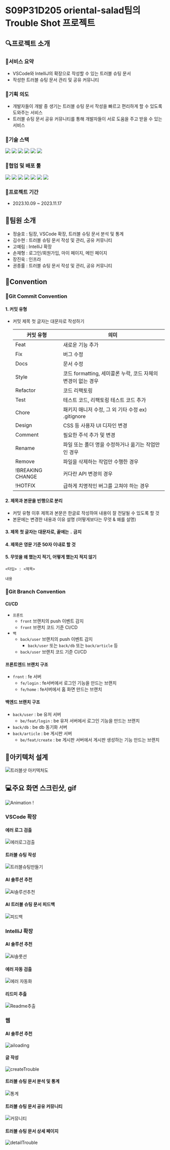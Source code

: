 # S09P31D205 oriental-salad팀의 Trouble Shot 프로젝트

## 🔍프로젝트 소개

### 📌서비스 요약

- VSCode와 IntelliJ의 확장으로 작성할 수 있는 트러블 슈팅 문서
- 작성한 트러블 슈팅 문서 관리 및 공유 커뮤니티

### 📌기획 의도

- 개발자들이 개발 중 생기는 트러블 슈팅 문서 작성을 빠르고 편리하게 할 수 있도록 도와주는 서비스
- 트러블 슈팅 문서 공유 커뮤니티를 통해 개발자들이 서로 도움을 주고 받을 수 있는 서비스

### 📌기술 스택

<img src="https://img.shields.io/badge/typescript-3178C6?styleflat&logo=typescript&logoColor=white">
<img src="https://img.shields.io/badge/Next.js-000000?styleflat&logo=vite&logoColor=white">
<img src="https://img.shields.io/badge/reactquery-FF4154?styleflat&logo=reactquery&logoColor=white">
<img src="https://img.shields.io/badge/tailwindcss-06B6D4?styleflat&logo=tailwindcss&logoColor=white">

<img src="https://img.shields.io/badge/springboot-6DB33F?styleflat&logo=springboot&logoColor=white">
<img src="https://img.shields.io/badge/springsecurity-6DB33F?styleflat&logo=springsecurity&logoColor=white">

### 📌협업 및 배포 툴

<img src="https://img.shields.io/badge/figma-F24E1E?styleflat&logo=figma&logoColor=white">
<img src="https://img.shields.io/badge/gitlab-FC6D26?styleflat&logo=gitlab&logoColor=white">
<img src="https://img.shields.io/badge/docker-2496ED?styleflat&logo=docker&logoColor=white">
<img src="https://img.shields.io/badge/jenkins-D24939?styleflat&logo=jenkins&logoColor=white">
<img src="https://img.shields.io/badge/Notion-000000?styleflat&logo=Notion&logoColor=white">
<img src="https://img.shields.io/badge/mattermost-0058CC?styleflat&logo=mattermost&logoColor=white">
<img src="https://img.shields.io/badge/jira-0052CC?styleflat&logo=jira&logoColor=white">

### 📌프로젝트 기간

- 2023.10.09 ~ 2023.11.17

## 🙍팀원 소개

- 정슬호 : 팀장, VSCode 확장, 트러블 슈팅 문서 분석 및 통계
- 김수현 : 트러블 슈팅 문서 작성 및 관리, 공유 커뮤니티
- 고예림 : IntelliJ 확장
- 손재형 : 로그인/회원가입, 마이 페이지, 메인 페이지
- 장진욱 : 인프라
- 권종률 : 트러블 슈팅 문서 작성 및 관리, 공유 커뮤니티

## 📑Convention

### 📌Git Commit Convention

#### 1. 커밋 유형

- 커밋 제목 첫 글자는 대문자로 작성하기

  | 커밋 유형 | 의미 |
  | --- | --- |
  | Feat | 새로운 기능 추가 |
  | Fix | 버그 수정 |
  | Docs | 문서 수정 |
  | Style | 코드 formatting, 세미콜론 누락, 코드 자체의 변경이 없는 경우 |
  | Refactor | 코드 리팩토링 |
  | Test | 테스트 코드, 리팩토링 테스트 코드 추가 |
  | Chore | 패키지 매니저 수정, 그 외 기타 수정 ex) .gitignore |
  | Design | CSS 등 사용자 UI 디자인 변경 |
  | Comment | 필요한 주석 추가 및 변경 |
  | Rename | 파일 또는 폴더 명을 수정하거나 옮기는 작업만인 경우 |
  | Remove | 파일을 삭제하는 작업만 수행한 경우 |
  | !BREAKING CHANGE | 커다란 API 변경의 경우 |
  | !HOTFIX | 급하게 치명적인 버그를 고쳐야 하는 경우 |

#### 2. 제목과 본문을 빈행으로 분리

- 커밋 유형 이후 제목과 본문은 한글로 작성하여 내용이 잘 전달될 수 있도록 할 것
- 본문에는 변경한 내용과 이유 설명 (어떻게보다는 무엇 & 왜를 설명)

#### 3. 제목 첫 글자는 대문자로, 끝에는 `.` 금지

#### 4. 제목은 영문 기준 50자 이내로 할 것

#### 5. 무엇을 왜 했는지 적기, 어떻게 했는지 적지 않기

```
<타입> : <제목>

내용
```

### 📌Git Branch Convention

#### CI/CD

- `프론트`
  - `front` 브랜치의 push 이벤트 감지
  - `front` 브랜치 코드 기준 CI/CD
- `백`
  - `back/user` 브랜치의 push 이벤트 감지
    - `back/user` 또는 `back/db` 또는 `back/article` 등
  - `back/user` 브랜치 코드 기준 CI/CD

#### 프론트엔드 브랜치 구조

- `front` : fe 서버
  - `fe/login` : fe서버에서 로그인 기능을 만드는 브랜치
  - `fe/home` : fe서버에서 홈 화면 만드는 브랜치

#### 백엔드 브랜치 구조

- `back/user` : be 유저 서버
  - `be/feat/login` : be 유저 서버에서 로그인 기능을 만드는 브랜치
- `back/db` : be db 동기화 서버
- `back/article` : be 게시판 서버
  - `be/feat/create` : be 게시판 서버에서 게시판 생성하는 기능 만드는 브랜치

## 🔧아키텍처 설계

![트러블샷 아키텍처도](https://github.com/Jeongseulho/sh-snippets/assets/110578739/4c56da5b-4061-417f-958c-25ca8d7db499)

## 💻주요 화면 스크린샷, gif

![Animation](https://github.com/Jeongseulho/sh-snippets/assets/110578739/cd9bb990-79cf-4e23-93f6-2d77bd947ae6) !

### VSCode 확장

#### 에러 로그 검출

![에러로그검출](https://github.com/Jeongseulho/sh-snippets/assets/110578739/d184b7ed-6b8b-4844-87d6-be2d0d85b46b)

#### 트러블 슈팅 작성

![트러블슈팅만들기](https://github.com/Jeongseulho/sh-snippets/assets/110578739/ef4c77bc-54da-47fa-b7c7-771e942edabc)

#### AI 솔루션 추천

![AI솔루션추천](https://github.com/Jeongseulho/sh-snippets/assets/110578739/56c21894-2c52-497f-aca9-8c64c72e1450)

#### AI 트러블 슈팅 문서 피드백

![피드백](https://github.com/Jeongseulho/sh-snippets/assets/110578739/498e5ee4-5c2c-43f2-8d30-ed641a95c514)

### IntelliJ 확장

#### AI 솔루션 추천

![AI솔룻션](https://github.com/Jeongseulho/sh-snippets/assets/110578739/b2e10156-f617-4129-929c-97c7878a12ef)

#### 에러 자동 검출

![에러 자동화](https://github.com/Jeongseulho/sh-snippets/assets/110578739/61d797f1-0083-45b8-81ec-c06e8e4d2f90)

#### 리드미 추출

![Readme추출](https://github.com/Jeongseulho/sh-snippets/assets/110578739/b8803093-c486-4ff3-b146-21a8577662c3)

### 웹

#### AI 솔루션 추천

![ailoading](https://github.com/Jeongseulho/sh-snippets/assets/110578739/82c4d5d1-f888-4eea-919f-434eb2c47c98)

#### 글 작성

![createTrouble](https://github.com/Jeongseulho/sh-snippets/assets/110578739/ce9aaa9f-427e-4816-88e4-b3b6eae6b661)

#### 트러블 슈팅 문서 분석 및 통계

![통계](https://github.com/Jeongseulho/sh-snippets/assets/110578739/a27c0c01-b1a2-4fa7-b031-e799beb02437)

#### 트러블 슈팅 문서 공유 커뮤니티

![커뮤니티](https://github.com/Jeongseulho/sh-snippets/assets/110578739/0024ebfa-cbae-4108-b662-83fd9055bc10)

#### 트러블 슈팅 문서 상세 페이지

![detailTrouble](https://github.com/Jeongseulho/sh-snippets/assets/110578739/a92cad61-c183-4ed4-8bef-11701318af17)
